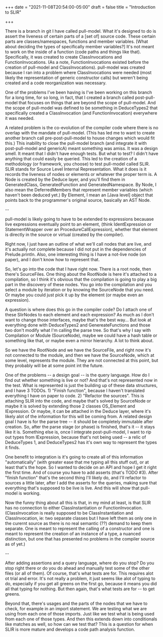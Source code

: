 +++
date = "2021-11-08T20:54:00-05:00"
draft = false
title = "Introduction to SLIR"

+++


There is a branch in git I have called pull-model.  What it's designed to do is assert the liveness of certain parts of a \[set of\] source code.  These certain parts are classes/namespaces, functions and member variables.  \[What about deciding the types of specifically member variables?\]  It's not meant to work on the inside of a function (code paths and things like that).  Specifically, it was created to create ClassInvocations and FunctionInvocations.  (As a note, FunctionInvocations existed before the creation of pull-model and ClassInvocations).  pull-model was created because I ran into a problem where ClassInvocations were needed (most likely the representation of generic constructor calls) but weren't being created and a code reorganization was necessary.

One of the problems I've been having is I've been working on this branch for a long time, for so long, in fact, that I created a branch called post-pull-model that focuses on things that are beyond the scope of pull-model.  And the scope of pull-model was defined to be something in DeduceTypes2 that specifically created a ClassInvocation (and FunctionInvocation) everywhere it was needed.

A related problem is the co-evolution of the compiler code where there is no overlap with the mandate of pull-model.  (This has led me to want to create another branch call pre-post-pull-model to house changes which would fit this.)   This inability to close the pull-model branch (and integrate it with post-pull-model and genericA) meant something was amiss.  It was a design smell.  It meant that I didn't have enough tests.  But what to test?  I didn't have anything that could easily be queried.  This led to the creation of a methodology (or framework, you choose) to test pull-model called SLIR.  SLIR stands for Source Level Internal Representation.  What it does is it records the liveness of nodes or elements or whatever the proper term is.  A Node is created by the Deduce layer, and you'll find them in GeneratedClass, GeneratedFunction and GeneratedNamespace.  By Node, I also mean the DeferredMembers that represent member variables (which haven't been deduced yet.)  By Element, I mean an \[Java level\] object that points back to the programmer's original source, basically an AST Node.  

--

pull-model is likely going to have to be extended to expressions becauase live expressions eventually point to an element, (think IdentExpression or StatementWrapper over an ProcedureCallExpression), whether that element is directly in the source or virtual (created by the compiler).  

Right now, I just have an outline of what we'll call nodes that are live, and it's actually not complete because I did not put in the dependencies of Prelude.println.  Also, one interesting thing is I have a not-live node (on paper), and I don't know how to represent that.

So, let's go into the code that I have right now.  There is a root node, then there's SourceFiles.  One thing about the RootNode is here it's attached to a compilation, so I think it's obvious that the compilation is going to play a big part in the discovery of these nodes.  You go into the compilation and you select a module by iteration or by knowing the SourceNode that you need.  Or maybe you could just pick it up by the element (or maybe even an expression).

A question is where does this go in the compiler code?  Do I attach one of these SlirNodes to each element and each expression?  As much as I don't want to change those interfaces, maybe that's the best way...  But look at everything done with DeduceTypes2 and GenereateFunctions and those two don't modify what I'm calling the parse tree.  So that's why I say with Compilation or Module (SourceNode), maybe we could have a hash table or something like that, or maybe even a mirror hierarchy.  A lot to think about.

So we have the RootNode and we have the SourceFile, and right now it's not connected to the module, and then we have the SourceNode, which at some level, represents the module.  They are not connected at this point, but they probably will be at some point int the future.  

One of the problems -- a design goal -- is the query language.  How do I find out whether something is live or not?  And that's not represented now in the test.  What is represented is just the building up of these data structures, and I have 3 TODOs.  1) "Finish function", because I haven't translated everything I have on paper to code. 2) "Refactor the sources".  This is attaching SLIR into the code, and maybe that's solved by SourceNode or maybe it is solved by extending those 2 classes OS_Element and IExpression.  Or maybe, it can be attached in the Deduce layer, where it's likely alot of the information for this will be coming from.  A related design goal I have is for the parse tree -- it should be completely immutable after creation.  So, after the parse stage (or phase) is finished, that's it -- it stays like it is.  Something else is, once I integrate post-pull-model, I want to rip out types from IExpression, because that's not being used -- a relic of DeduceTypes 1, and DeduceTypes2 has it's own way to represent the types it finds.  

One benefit to integration is it's going to create all of this information "automatically" (with greater ease that me typing all this stuff out), or at least that's the hope.  So I wanted to decide on an API and hope I get it right the first time.  And of course you have to add asserts (that's TODO #3).  After "finish function" that's the second thing I'll likely do, and I'll refactor to sources a little later, after I add the asserts for the queries, making sure that everything that's supposed to be live is live.  And this will show that pull-model is working.  

Now the funny thing about all this is that, in my mind at least, is that SLIR has no connection to either ClassInstantiation or FunctionInvocation.  (ClassInvocation is really supposed to be ClassInstantiation and ClassInvocation, ie: two separate classes but I have left them as only one in the curernt source as there is no real semantic (??) demand to keep them separate.  One is meant to represent the calling of a constructor and one is meant to represent the creation of an instance of a type, a nuanced distinction, but one that has presented no problems in the compiler source as of yet.)  

--

After adding assertions and a query language, where do you stop?  Do you stop right there or do you do ahead and manually test some of the other files (or all of them).  Of course, that's what tests are for.  This requires alot ot trial and error.  It's not really a problem, it just seems like alot of typing to do, especially if you get all greens on the first go, because it means you did all that typing for nothing.  But then again, that's what tests are for -- to get greens.

Beyond that, there's usages and the parts of the nodes that we have to check, for example in an import statement.  We are testing what we are using from each one of those imports.  Just like we test what is being used from each one of those types.  And then this extends down into conditionals like matches as well, so how can we test that?  This is a question for when SLIR is more mature and develops a code path analysis function.
